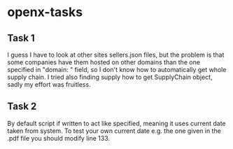 # openx-tasks

## Task 1
I guess I have to look at other sites sellers.json files, but the problem is that some companies have them hosted on other domains than the one specified in "domain: " field, so I don't know how to automatically get whole supply chain. I tried also finding supply how to get SupplyChain object, sadly my effort was fruitless.

## Task 2
By default script if written to act like specified, meaning it uses current date taken from system.
To test your own current date e.g. the one given in the .pdf file you should modify line 133.
